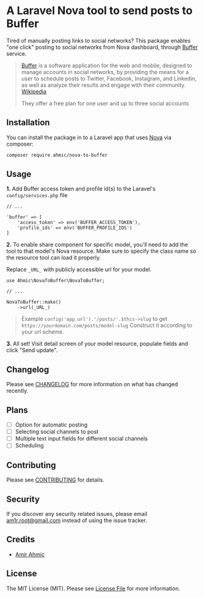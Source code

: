 # A Laravel Nova tool to send posts to Buffer

Tired of manually posting links to social networks? This package enables "one click" posting to social networks from Nova dashboard, through [Buffer](https://buffer.com) service.

> [Buffer](https://buffer.com) is a software application for the web and mobile, designed to manage accounts in social networks, by providing the means for a user to schedule posts to Twitter, Facebook, Instagram, and Linkedin, as well as analyze their results and engage with their community. [Wikipedia](https://en.wikipedia.org/wiki/Buffer_(application))
> 
> They offer a free plan for one user and up to three social accounts

## Installation

You can install the package in to a Laravel app that uses [Nova](https://nova.laravel.com) via composer:

```bash
composer require ahmic/nova-to-buffer
```

## Usage

**1.**  Add Buffer access token and profile id(s) to the Laravel's `config/services.php` file
```
// ...

'buffer' => [
    'access_token' => env('BUFFER_ACCESS_TOKEN'),
    'profile_ids' => env('BUFFER_PROFILE_IDS')
]
```
**2.** To enable share component for specific model, you'll need to add the tool to that model's Nova resource. Make sure to specify the class name so the resource tool can load it properly. 

Replace `_URL_` with publicly accessible url for your model. 

```
use Ahmic\NovaToBuffer\NovaToBuffer;

// ...

NovaToBuffer::make()
    ->url(_URL_)
```

>Example `config('app.url').'/posts/'.$this->slug` to get `https://yourdomain.com/posts/model-slug` Construct it according to your url scheme.
>
**3.** All set! Visit detail screen of your model resource, populate fields and click "Send update".

## Changelog

Please see [CHANGELOG](CHANGELOG.md) for more information on what has changed recently.

## Plans

- [ ] Option for automatic posting
- [ ] Selecting social channels to post
- [ ] Multiple text input fields for different social channels
- [ ] Scheduling

## Contributing

Please see [CONTRIBUTING](CONTRIBUTING.md) for details.

## Security

If you discover any security related issues, please email am1r.root@gmail.com instead of using the issue tracker.

## Credits

- [Amir Ahmic](https://github.com/ahmic)

## License

The MIT License (MIT). Please see [License File](LICENSE.md) for more information.
